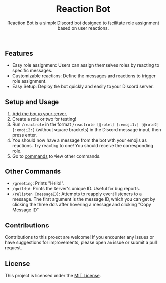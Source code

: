 <h1 align="center">Reaction Bot</h1>

<p align="center">Reaction Bot is a simple Discord bot designed to facilitate role assignment based on user reactions.</p>
<br>

## Features

- Easy role assignment: Users can assign themselves roles by reacting to specific messages.
- Customizable reactions: Define the messages and reactions to trigger role assignment.
- Easy Setup: Deploy the bot quickly and easily to your Discord server.

## Setup and Usage

1. [Add the bot to your server.](https://discord.com/oauth2/authorize?client_id=1072595131905081497&permissions=2415929408&scope=bot%20applications.commands)
2. Create a role or two for testing!
3. Run `/reactrole` in the format `/reactrole [@role1] [:emoji1:] [@role2] [:emoji2:]` (without square brackets) in the Discord message input, then press enter.
4. You should now have a message from the bot with your emojis as reactions. Try reacting to one! You should receive the corresponding role.
5. Go to [commands](#other-commands) to view other commands.

## Other Commands

 - `/greeting`: Prints "Hello!".
 - `/guildid`: Prints the Server's unique ID. Useful for bug reports.
 - `/relisten [messageID]`: Attempts to reapply event listeners to a message. The first argument is the message ID, which you can get by clicking the three dots after hovering a message and clicking "Copy Message ID"

## Contributions

Contributions to this project are welcome! If you encounter any issues or have suggestions for improvements, please open an issue or submit a pull request.

## License

This project is licensed under the [MIT License](LICENSE).
